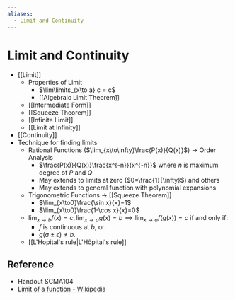 ```yaml
---
aliases:
  - Limit and Continuity
---
```


# Limit and Continuity

- [[Limit]]
  - Properties of Limit
    - $\lim\limits_{x\to a} c = c$
    - [[Algebraic Limit Theorem]]
  - [[Intermediate Form]]
  - [[Squeeze Theorem]]
  - [[Infinite Limit]]
  - [[Limit at Infinity]]
- [[Continuity]]
- Technique for finding limits
  - Rational Functions ($\lim_{x\to\infty}\frac{P(x)}{Q(x)}$) → Order Analysis
    - $\frac{P(x)}{Q(x)}\frac{x^{-n}}{x^{-n}}$ where $n$ is maximum degree of $P$ and $Q$
    - May extends to limits at zero ($0=\frac{1}{\infty}$) and others
    - May extends to general function with polynomial expansions
  - Trigonometric Functions → [[Squeeze Theorem]]
    - $\lim_{x\to0}\frac{\sin x}{x}=1$
    - $\lim_{x\to0}\frac{1-\cos x}{x}=0$
  - $\lim_{x\to b}f(x)=c,\lim_{x\to a}g(x)=b\implies\lim_{x\to a}f(g(x))=c$ if and only if:  
    - $f$ is continuous at $b$, or  
    - $g(a\pm\varepsilon)\ne b$.
  - [[L'Hopital's rule|L'Hôpital's rule]]

## Reference

- Handout SCMA104
- [Limit of a function - Wikipedia](https://en.wikipedia.org/wiki/Limit_of_a_function)
